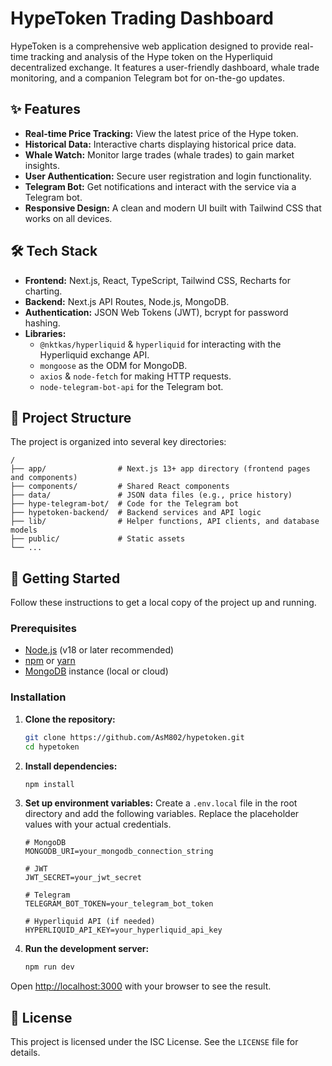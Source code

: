 # HypeToken Trading Dashboard

HypeToken is a comprehensive web application designed to provide real-time tracking and analysis of the Hype token on the Hyperliquid decentralized exchange. It features a user-friendly dashboard, whale trade monitoring, and a companion Telegram bot for on-the-go updates.

## ✨ Features

- **Real-time Price Tracking:** View the latest price of the Hype token.
- **Historical Data:** Interactive charts displaying historical price data.
- **Whale Watch:** Monitor large trades (whale trades) to gain market insights.
- **User Authentication:** Secure user registration and login functionality.
- **Telegram Bot:** Get notifications and interact with the service via a Telegram bot.
- **Responsive Design:** A clean and modern UI built with Tailwind CSS that works on all devices.

## 🛠️ Tech Stack

- **Frontend:** Next.js, React, TypeScript, Tailwind CSS, Recharts for charting.
- **Backend:** Next.js API Routes, Node.js, MongoDB.
- **Authentication:** JSON Web Tokens (JWT), bcrypt for password hashing.
- **Libraries:**
    - `@nktkas/hyperliquid` & `hyperliquid` for interacting with the Hyperliquid exchange API.
    - `mongoose` as the ODM for MongoDB.
    - `axios` & `node-fetch` for making HTTP requests.
    - `node-telegram-bot-api` for the Telegram bot.

## 📂 Project Structure

The project is organized into several key directories:

```
/
├── app/                # Next.js 13+ app directory (frontend pages and components)
├── components/         # Shared React components
├── data/               # JSON data files (e.g., price history)
├── hype-telegram-bot/  # Code for the Telegram bot
├── hypetoken-backend/  # Backend services and API logic
├── lib/                # Helper functions, API clients, and database models
├── public/             # Static assets
└── ...
```

## 🚀 Getting Started

Follow these instructions to get a local copy of the project up and running.

### Prerequisites

- [Node.js](https://nodejs.org/) (v18 or later recommended)
- [npm](https://www.npmjs.com/) or [yarn](https://yarnpkg.com/)
- [MongoDB](https://www.mongodb.com/try/download/community) instance (local or cloud)

### Installation

1.  **Clone the repository:**
    ```bash
    git clone https://github.com/AsM802/hypetoken.git
    cd hypetoken
    ```

2.  **Install dependencies:**
    ```bash
    npm install
    ```

3.  **Set up environment variables:**
    Create a `.env.local` file in the root directory and add the following variables. Replace the placeholder values with your actual credentials.

    ```env
    # MongoDB
    MONGODB_URI=your_mongodb_connection_string

    # JWT
    JWT_SECRET=your_jwt_secret

    # Telegram
    TELEGRAM_BOT_TOKEN=your_telegram_bot_token

    # Hyperliquid API (if needed)
    HYPERLIQUID_API_KEY=your_hyperliquid_api_key
    ```

4.  **Run the development server:**
    ```bash
    npm run dev
    ```

Open [http://localhost:3000](http://localhost:3000) with your browser to see the result.

## 📜 License

This project is licensed under the ISC License. See the `LICENSE` file for details.
